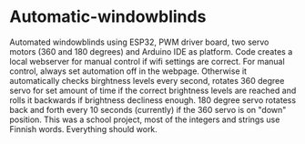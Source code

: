 # Automatic-windowblinds
Automated windowblinds using ESP32, PWM driver board, two servo motors (360 and 180 degrees) and Arduino IDE as platform.
Code creates a local webserver for manual control if wifi settings are correct. For manual control, always set automation off in the webpage. Otherwise it automatically checks birghtness levels every second, rotates 360 degree servo for set amount of time if the correct brightness levels are reached and rolls it backwards if brightness decliness enough. 180 degree servo rotatess back and forth every 10 seconds (currently) if the 360 servo is on "down" position.
This was a school project, most of the integers and strings use Finnish words.
Everything should work.
